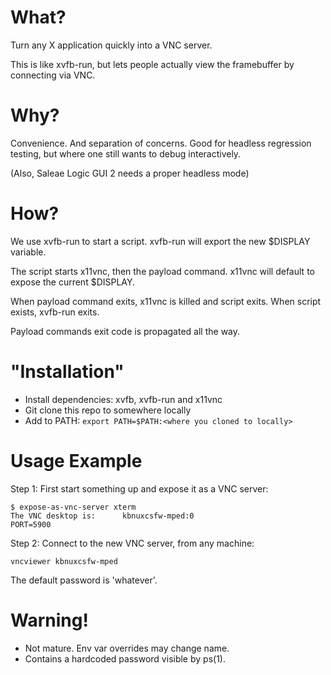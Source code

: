 # What?
Turn any X application quickly into a VNC server.

This is like xvfb-run, but lets people actually view the framebuffer by connecting via VNC.


# Why?
Convenience. And separation of concerns.
Good for headless regression testing, but where one still wants to debug interactively.

(Also, Saleae Logic GUI 2 needs a proper headless mode)


# How?
We use xvfb-run to start a script.
xvfb-run will export the new $DISPLAY variable.

The script starts x11vnc, then the payload command.
x11vnc will default to expose the current $DISPLAY.

When payload command exits, x11vnc is killed and script exits.
When script exists, xvfb-run exits.

Payload commands exit code is propagated all the way.


# "Installation"
* Install dependencies: xvfb, xvfb-run and x11vnc
* Git clone this repo to somewhere locally
* Add to PATH: `export PATH=$PATH:<where you cloned to locally>`


# Usage Example

Step 1: First start something up and expose it as a VNC server:
```
$ expose-as-vnc-server xterm
The VNC desktop is:      kbnuxcsfw-mped:0
PORT=5900
```

Step 2: Connect to the new VNC server, from any machine:
```
vncviewer kbnuxcsfw-mped
```

The default password is 'whatever'.


# Warning!
* Not mature. Env var overrides may change name.
* Contains a hardcoded password visible by ps(1).

